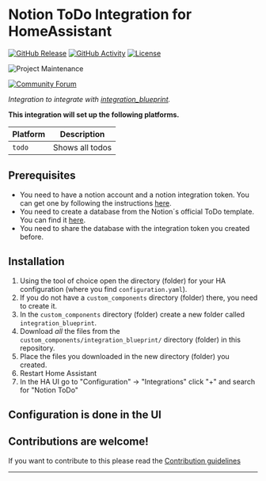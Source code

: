 # Notion ToDo Integration for HomeAssistant

[![GitHub Release][releases-shield]][releases]
[![GitHub Activity][commits-shield]][commits]
[![License][license-shield]](LICENSE)

![Project Maintenance][maintenance-shield]

[![Community Forum][forum-shield]][forum]

_Integration to integrate with [integration_blueprint][integration_blueprint]._

**This integration will set up the following platforms.**

Platform | Description
-- | --
`todo` | Shows all todos

## Prerequisites
- You need to have a notion account and a notion integration token. You can get one by following the instructions [here](https://developers.notion.com/docs/getting-started).
- You need to create a database from the Notion´s official ToDo template. You can find it [here](https://www.notion.so/Notion-To-Do-List-Template-0b2e2d8980b74c5e8e8c1e6c0f8b4b4e).
- You need to share the database with the integration token you created before.

## Installation

1. Using the tool of choice open the directory (folder) for your HA configuration (where you find `configuration.yaml`).
1. If you do not have a `custom_components` directory (folder) there, you need to create it.
1. In the `custom_components` directory (folder) create a new folder called `integration_blueprint`.
1. Download _all_ the files from the `custom_components/integration_blueprint/` directory (folder) in this repository.
1. Place the files you downloaded in the new directory (folder) you created.
1. Restart Home Assistant
1. In the HA UI go to "Configuration" -> "Integrations" click "+" and search for "Notion ToDo"

## Configuration is done in the UI

<!---->

## Contributions are welcome!

If you want to contribute to this please read the [Contribution guidelines](CONTRIBUTING.md)

***

[integration_blueprint]: https://github.com/JanGiese/notion_todo
[commits-shield]: https://img.shields.io/github/commit-activity/y/JanGiese/notion_todo.svg?style=for-the-badge
[commits]: https://github.com/JanGiese/notion_todo/commits/main
[discord-shield]: https://img.shields.io/discord/330944238910963714.svg?style=for-the-badge
[exampleimg]: example.png
[forum-shield]: https://img.shields.io/badge/community-forum-brightgreen.svg?style=for-the-badge
[forum]: https://community.home-assistant.io/
[license-shield]: https://img.shields.io/github/license/JanGiese/notion_todo.svg?style=for-the-badge
[maintenance-shield]: https://img.shields.io/badge/maintainer-JanGiese-blue.svg?style=for-the-badge
[releases-shield]: https://img.shields.io/github/release/JanGiese/notion_todo.svg?style=for-the-badge
[releases]: https://github.com/JanGiese/notion_todo/releases
